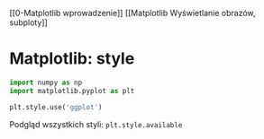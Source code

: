[[0-Matplotlib wprowadzenie]]
[[Matplotlib Wyświetlanie obrazów, subploty]]


# Matplotlib: style

```py
import numpy as np
import matplotlib.pyplot as plt

plt.style.use('ggplot')

```

Podgląd wszystkich styli:
`plt.style.available`